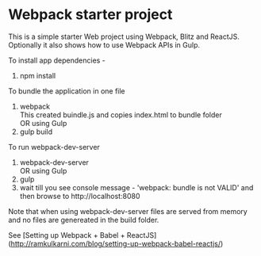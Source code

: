 # Webpack starter project
This is a simple starter Web project using Webpack, Blitz and ReactJS. Optionally it also shows how to use Webpack APIs in Gulp.

To install app dependencies - 
  1. npm install

To bundle the application in one file
  1. webpack  
  This created buindle.js and copies index.html to bundle folder  
OR using Gulp
  1. gulp build

To run webpack-dev-server 
  1. webpack-dev-server  
OR using Gulp
  1. gulp 
  2. wait till you see console message - 'webpack: bundle is not VALID' and then browse to http://localhost:8080

Note that when using webpack-dev-server files are served from memory and no files are genereated in the build folder.
  
See [Setting up Webpack + Babel + ReactJS] (http://ramkulkarni.com/blog/setting-up-webpack-babel-reactjs/)
